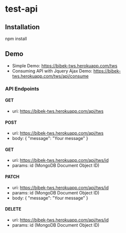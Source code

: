 # test-api

## Installation
  npm install

## Demo
  - Simple Demo: https://bibek-tws.herokuapp.com/tws
  - Consuming API with Jquery Ajax Demo: https://bibek-tws.herokuapp.com/tws/api/consume

### API Endpoints

#### GET
  - uri: https://bibek-tws.herokuapp.com/api/tws
  
#### POST
  - uri: https://bibek-tws.herokuapp.com/api/tws
  - body: { "message": "Your message" }
  
#### GET
  - uri: https://bibek-tws.herokuapp.com/api/tws/id
  - params: id (MongoDB Document Object ID)

#### PATCH
  - uri: https://bibek-tws.herokuapp.com/api/tws/id
  - params: id (MongoDB Document Object ID)
  - body: { "message": "Your message" }

#### DELETE
  - uri: https://bibek-tws.herokuapp.com/api/tws/id
  - params: id (MongoDB Document Object ID)

